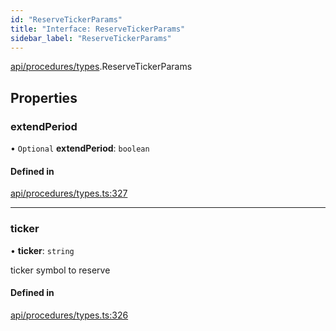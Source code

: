 ```yaml
---
id: "ReserveTickerParams"
title: "Interface: ReserveTickerParams"
sidebar_label: "ReserveTickerParams"
---
```


[api/procedures/types](../../../../../modules/API/Procedures/Types/Types.md).ReserveTickerParams

## Properties

### extendPeriod

• `Optional` **extendPeriod**: `boolean`

#### Defined in

[api/procedures/types.ts:327](https://github.com/PolymeshAssociation/polymesh-sdk/blob/95e180d2/src/api/procedures/types.ts#L327)

___

### ticker

• **ticker**: `string`

ticker symbol to reserve

#### Defined in

[api/procedures/types.ts:326](https://github.com/PolymeshAssociation/polymesh-sdk/blob/95e180d2/src/api/procedures/types.ts#L326)
